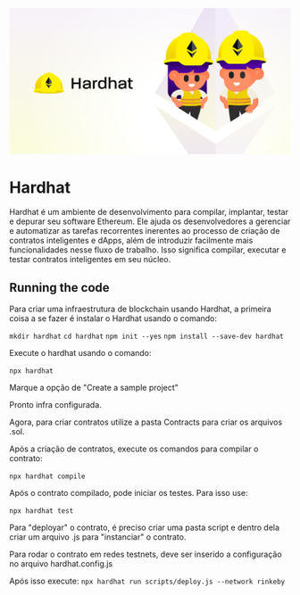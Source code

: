 ![!Hardhat](./hardhat-img.png)

# Hardhat

Hardhat é um ambiente de desenvolvimento para compilar, implantar, testar e depurar seu software Ethereum. Ele ajuda os desenvolvedores a gerenciar e automatizar as tarefas recorrentes inerentes ao processo de criação de contratos inteligentes e dApps, além de introduzir facilmente mais funcionalidades nesse fluxo de trabalho. Isso significa compilar, executar e testar contratos inteligentes em seu núcleo.

## Running the code

Para criar uma infraestrutura de blockchain usando Hardhat, a primeira coisa a se fazer é instalar o Hardhat usando o comando:

`mkdir hardhat`
`cd hardhat`
`npm init --yes`
`npm install --save-dev hardhat`

Execute o hardhat usando o comando:

`npx hardhat`

Marque a opção de "Create a sample project"

Pronto infra configurada.

Agora, para criar contratos utilize a pasta Contracts para criar os arquivos .sol.

Após a criação de contratos, execute os comandos para compilar o contrato:

`npx hardhat compile`

Após o contrato compilado, pode iniciar os testes. Para isso use:

`npx hardhat test`

Para "deployar" o contrato, é preciso criar uma pasta script e dentro dela criar um arquivo .js para "instanciar" o contrato.

Para rodar o contrato em redes testnets, deve ser inserido a configuração no arquivo hardhat.config.js

Após isso execute:
`npx hardhat run scripts/deploy.js --network rinkeby`
